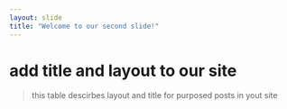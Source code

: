 ```yaml
---
layout: slide
title: "Welcome to our second slide!"
---
```

# add title and layout to our site
> this table descirbes layout and title for purposed posts in yout site
